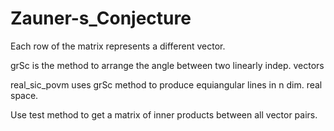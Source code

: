 # Zauner-s_Conjecture
Each row of the matrix represents a different vector.

grSc is the method to arrange the angle between two linearly indep. vectors

real_sic_povm uses grSc method to produce equiangular lines in n dim. 
real space.

Use test method to get a matrix of inner products between all vector pairs.
